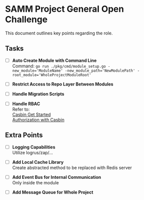 # SAMM Project General Open Challenge

This document outlines key points regarding the role.

## Tasks

- [ ] **Auto Create Module with Command Line**  
  Command: `go run ./pkg/cmd/module_setup.go -new_module='ModuleName' -new_module_path='NewModulePath' -root_module='WholeProjectModuleRoot'`

- [ ] **Restrict Access to Repo Layer Between Modules**

- [ ] **Handle Migration Scripts**

- [ ] **Handle RBAC**  
  Refer to:  
  [Casbin Get Started](https://casbin.org/docs/get-started)  
  [Authorization with Casbin](https://klotzandrew.com/blog/authorization-with-casbin)

## Extra Points

- [ ] **Logging Capabilities**  
  Utilize logrus/zap/...

- [ ] **Add Local Cache Library**  
  Create abstracted method to be replaced with Redis server

- [ ] **Add Event Bus for Internal Communication**  
  Only inside the module

- [ ] **Add Message Queue for Whole Project**
